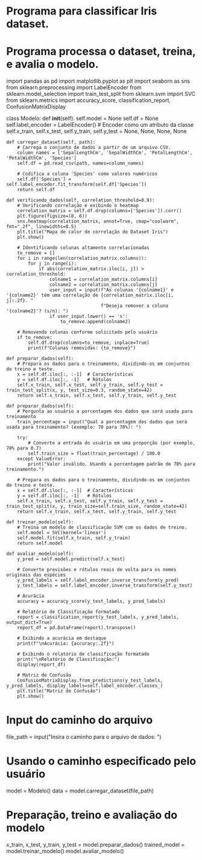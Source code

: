 # Programa para classificar Iris dataset.
# Programa processa o dataset, treina, e avalia o modelo.

import pandas as pd
import matplotlib.pyplot as plt
import seaborn as sns
from sklearn.preprocessing import LabelEncoder
from sklearn.model_selection import train_test_split
from sklearn.svm import SVC
from sklearn.metrics import accuracy_score, classification_report, ConfusionMatrixDisplay

class Modelo:
    def __init__(self):
        self.model = None
        self.df = None
        self.label_encoder = LabelEncoder()  # Encoder como um atributo da classe
        self.x_train, self.x_test, self.y_train, self.y_test = None, None, None, None

    def carregar_dataset(self, path):
        # Carrega o conjunto de dados a partir de um arquivo CSV.
        column_names = ['SepalLengthCm', 'SepalWidthCm', 'PetalLengthCm', 'PetalWidthCm', 'Species']
        self.df = pd.read_csv(path, names=column_names)
        
        # Codifica a coluna 'Species' como valores numéricos
        self.df['Species'] = self.label_encoder.fit_transform(self.df['Species'])
        return self.df

    def verificando_dados(self, correlation_threshold=0.9):
        # Verificando correlação e exibindo o heatmap
        correlation_matrix = self.df.drop(columns=['Species']).corr()
        plt.figure(figsize=(8, 6))
        sns.heatmap(correlation_matrix, annot=True, cmap="coolwarm", fmt=".2f", linewidths=0.5)
        plt.title("Mapa de calor de correlação do Dataset Iris")
        plt.show()
        
        # Identificando colunas altamente correlacionadas
        to_remove = []
        for i in range(len(correlation_matrix.columns)):
            for j in range(i):
                if abs(correlation_matrix.iloc[i, j]) > correlation_threshold:
                    colname1 = correlation_matrix.columns[i]
                    colname2 = correlation_matrix.columns[j]
                    user_input = input(f"As colunas '{colname1}' e '{colname2}' têm uma correlação de {correlation_matrix.iloc[i, j]:.2f}. "
                                       f"Deseja remover a coluna '{colname2}'? (s/n): ")
                    if user_input.lower() == 's':
                        to_remove.append(colname2)

        # Removendo colunas conforme solicitado pelo usuário
        if to_remove:
            self.df.drop(columns=to_remove, inplace=True)
            print(f"Colunas removidas: {to_remove}")
    
    def preparar_dados(self):
        # Prepara os dados para o treinamento, dividindo-os em conjuntos de treino e teste.
        x = self.df.iloc[:, :-1]  # Características
        y = self.df.iloc[:, -1]   # Rótulos
        self.x_train, self.x_test, self.y_train, self.y_test = train_test_split(x, y, test_size=0.3, random_state=42)
        return self.x_train, self.x_test, self.y_train, self.y_test
    
    def preparar_dados(self):
        # Pergunta ao usuário a porcentagem dos dados que será usada para treinamento
        train_percentage = input("Qual a porcentagem dos dados que será usada para treinamento? (exemplo: 70 para 70%): ")
        
        try:
            # Converte a entrada do usuário em uma proporção (por exemplo, 70% para 0.7)
            self.train_size = float(train_percentage) / 100.0
        except ValueError:
            print("Valor inválido. Usando a porcentagem padrão de 70% para treinamento.")
        
        # Prepara os dados para o treinamento, dividindo-os em conjuntos de treino e teste.
        x = self.df.iloc[:, :-1]  # Características
        y = self.df.iloc[:, -1]   # Rótulos
        self.x_train, self.x_test, self.y_train, self.y_test = train_test_split(x, y, train_size=self.train_size, random_state=42)
        return self.x_train, self.x_test, self.y_train, self.y_test

    def treinar_modelo(self):
        # Treina um modelo de classificação SVM com os dados de treino.
        self.model = SVC(kernel='linear')
        self.model.fit(self.x_train, self.y_train)
        return self.model

    def avaliar_modelo(self):
        y_pred = self.model.predict(self.x_test)
        
        # Converte previsões e rótulos reais de volta para os nomes originais das espécies
        y_pred_labels = self.label_encoder.inverse_transform(y_pred)
        y_test_labels = self.label_encoder.inverse_transform(self.y_test)

        # Acurácia
        accuracy = accuracy_score(y_test_labels, y_pred_labels)

        # Relatório de Classificação formatado
        report = classification_report(y_test_labels, y_pred_labels, output_dict=True)
        report_df = pd.DataFrame(report).transpose()

        # Exibindo a acurácia em destaque
        print(f"\nAcurácia: {accuracy:.2f}")

        # Exibindo o relatório de classificação formatado
        print("\nRelatório de Classificação:")
        display(report_df)

        # Matriz de Confusão
        ConfusionMatrixDisplay.from_predictions(y_test_labels, y_pred_labels, display_labels=self.label_encoder.classes_)
        plt.title("Matriz de Confusão")
        plt.show()

# Input do caminho do arquivo
file_path = input("Insira o caminho para o arquivo de dados: ")    
    
# Usando o caminho especificado pelo usuário
model = Modelo()
data = model.carregar_dataset(file_path)

# Preparação, treino e avaliação do modelo
x_train, x_test, y_train, y_test = model.preparar_dados()
trained_model = model.treinar_modelo()
model.avaliar_modelo()
